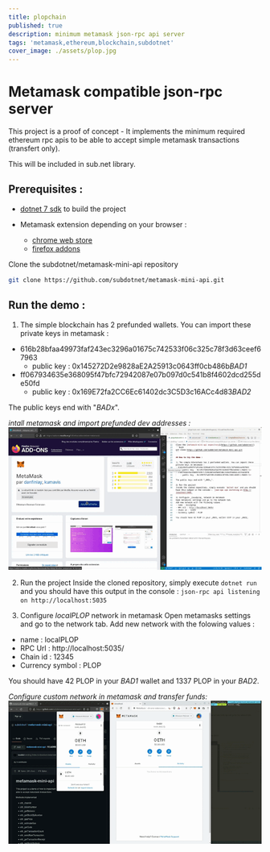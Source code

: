 ```yaml
---
title: plopchain
published: true
description: minimum metamask json-rpc api server
tags: 'metamask,ethereum,blockchain,subdotnet'
cover_image: ./assets/plop.jpg
---
```


# Metamask compatible json-rpc server

This project is a proof of concept - It implements the minimum required ethereum rpc apis to be able to accept simple metamask transactions (transfert only).

This will be included in sub.net library.

## Prerequisites : 
- [dotnet 7 sdk](https://dotnet.microsoft.com/en-us/download/dotnet/7.0) to build the project

- Metamask extension depending on your browser :
    - [chrome web store](https://chrome.google.com/webstore/detail/metamask/nkbihfbeogaeaoehlefnkodbefgpgknn)
    - [firefox addons](https://addons.mozilla.org/fr/firefox/addon/ether-metamask/)

Clone the subdotnet/metamask-mini-api repository
```bash
git clone https://github.com/subdotnet/metamask-mini-api.git
```

## Run the demo : 

1) The simple blockchain has 2 prefunded wallets. You can import these private keys in metamask : 
- 616b28bfaa49973faf243ec3296a01675c742533f06c325c78f3d63ceef67963  
    - public key : 0x145272D2e9828aE2A25913c0643ff0cb486b<i>BAD1</i>
- ff067934635e368095f47bfc72942087e07b097d0c541b8f4602dcd255de50fd
    - public key : 0x169E72fa2CC6Ec61402dc3C5D3c16ACc4d83<i>BAD2</i>

The public keys end with "_BADx_".

_intall metamask and import prefunded dev addresses :_
![configure metamask wallet](./assets/metamask-walletconfig.gif)

2) Run the project
Inside the cloned repository, simply execute `dotnet run` and you should have this output in the console : `json-rpc api listening on http://localhost:5035`

3) Configure _localPLOP_ network in metamask
Open metamasks settings and go to the network tab.
Add new network with the folowing values :
- name : localPLOP
- RPC Url : http://localhost:5035/
- Chain id : 12345
- Currency symbol : PLOP

You should have 42 PLOP in your _BAD1_ wallet and 1337 PLOP in your _BAD2_.

_Configure custom network in metamask and transfer funds:_
![configure metamask wallet](./assets/metamask-networkconfig.gif)

